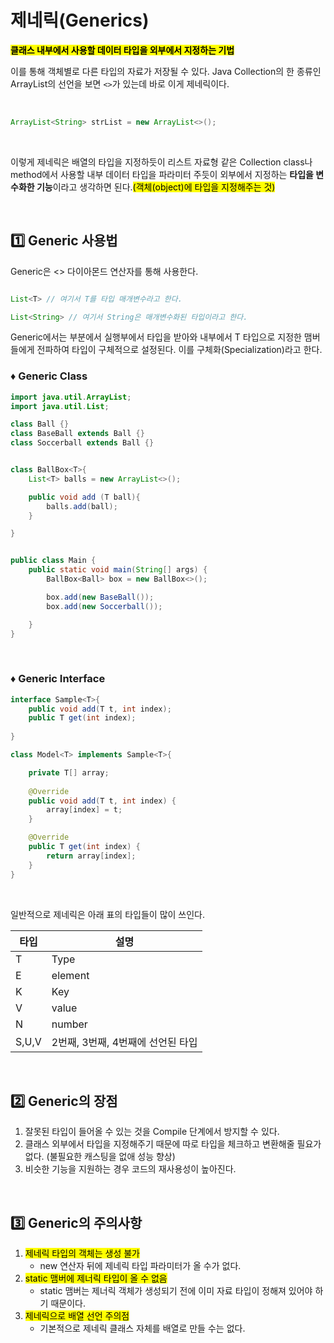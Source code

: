 # 제네릭(Generics)

<mark>**클래스 내부에서 사용할 데이터 타입을 외부에서 지정하는 기법**</mark>

이를 통해 객체별로 다른 타입의 자료가 저장될 수 있다. Java Collection의 한 종류인 ArrayList의 선언을 보면 <code><></code>가 있는데 바로 이게 제네릭이다.

</br>


```java
ArrayList<String> strList = new ArrayList<>();
```

</br>

이렇게 제네릭은 배열의 타입을 지정하듯이 리스트 자료형 같은 Collection class나 method에서 사용할 내부 데이터 타입을 파라미터 주듯이 외부에서 지정하는 **타입을 변수화한 기능**이라고 생각하면 된다.<mark>(객체(object)에 타입을 지정해주는 것)</mark>

</br>

## 1️⃣ Generic 사용법

Generic은 <> 다이아몬드 연산자를 통해 사용한다. 

```java

List<T> // 여기서 T를 타입 매개변수라고 한다.

List<String> // 여기서 String은 매개변수화된 타입이라고 한다.

```

Generic에서는 <T> 부분에서 실행부에서 타입을 받아와 내부에서 T 타입으로 지정한 맴버들에게 전파하여 타입이 구체적으로 설정된다.
이를 구체화(Specialization)라고 한다.


### ♦️ Generic Class 

```java
import java.util.ArrayList;
import java.util.List;

class Ball {}
class BaseBall extends Ball {}
class Soccerball extends Ball {}


class BallBox<T>{
    List<T> balls = new ArrayList<>();

    public void add (T ball){
        balls.add(ball);
    }

}


public class Main {
    public static void main(String[] args) {
        BallBox<Ball> box = new BallBox<>();

        box.add(new BaseBall());
        box.add(new Soccerball());

    }
}
```

</br>

### ♦️ Generic Interface
```java
interface Sample<T>{
    public void add(T t, int index);
    public T get(int index);
    
}

class Model<T> implements Sample<T>{

    private T[] array;
    
    @Override
    public void add(T t, int index) {
        array[index] = t;
    }

    @Override
    public T get(int index) {
        return array[index];
    }
}

```

</br>


일반적으로 제네릭은 아래 표의 타입들이 많이 쓰인다.

|타입|설명|
|----|---|
| T | Type|
|E|element|
|K|Key|
|V|value|
|N|number|
|S,U,V| 2번째, 3번째, 4번째에 선언된 타입|


</br>

## 2️⃣ Generic의 장점

1. 잘못된 타입이 들어올 수 있는 것을 Compile 단계에서 방지할 수 있다.
2. 클래스 외부에서 타입을 지정해주기 때문에 따로 타입을 체크하고 변환해줄 필요가 없다. (불필요한 캐스팅을 없애 성능 향상)
3. 비슷한 기능을 지원하는 경우 코드의 재사용성이 높아진다.


</br>

## 3️⃣ Generic의 주의사항

1. <mark>제네릭 타입의 객체는 생성 불가</mark>
    - new 연산자 뒤에 제네릭 타입 파라미터가 올 수가 없다. 
3. <mark>static 맴버에 제너릭 타입이 올 수 없음</mark>
    - static 맴버는 제너릭 객체가 생성되기 전에 이미 자료 타입이 정해져 있어야 하기 때문이다.
4. <mark>제네릭으로 배열 선언 주의점</mark>
    - 기본적으로 제네릭 클래스 자체를 배열로 만들 수는 없다.


</br>
